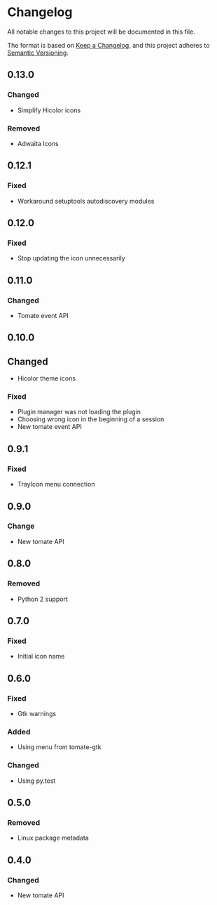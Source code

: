 # Changelog

All notable changes to this project will be documented in this file.

The format is based on [Keep a Changelog](https://keepachangelog.com/en/1.0.0/),
and this project adheres to [Semantic Versioning](https://semver.org/spec/v2.0.0.html).

## 0.13.0

### Changed

- Simplify Hicolor icons

### Removed

- Adwaita Icons

## 0.12.1

### Fixed

- Workaround setuptools autodiscovery modules

## 0.12.0

### Fixed

- Stop updating the icon unnecessarily

## 0.11.0

### Changed

- Tomate event API

## 0.10.0

## Changed

- Hicolor theme icons

### Fixed

- Plugin manager was not loading the plugin
- Choosing wrong icon in the beginning of a session
- New tomate event API

## 0.9.1

### Fixed

- TrayIcon menu connection

## 0.9.0

### Change

- New tomate API

## 0.8.0

### Removed

- Python 2 support

## 0.7.0

### Fixed

- Initial icon name

## 0.6.0

### Fixed

- Gtk warnings

### Added 

- Using menu from tomate-gtk
  
### Changed

- Using py.test

## 0.5.0

### Removed

- Linux package metadata

## 0.4.0

### Changed

- New tomate API
